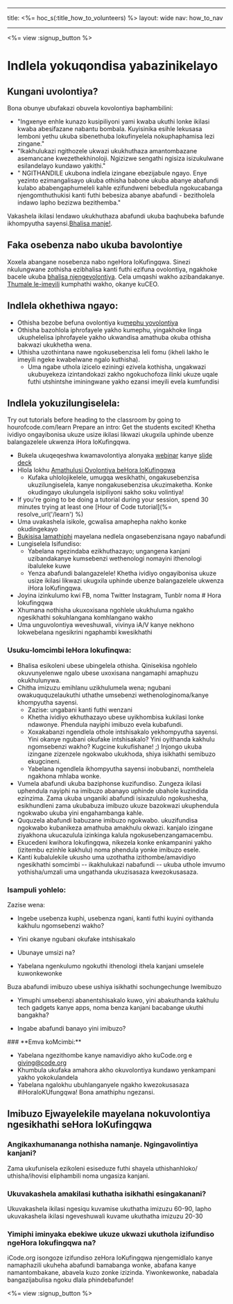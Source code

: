 * * *

title: <%= hoc_s(:title_how_to_volunteers) %> layout: wide nav: how_to_nav

* * *

<%= view :signup_button %>

# Indlela yokuqondisa yabazinikelayo

## Kungani uvolontiya?

Bona obunye ubufakazi obuvela kovolontiya baphambilini:

  * "Ingxenye enhle kunazo kusipiliyoni yami kwaba ukuthi lonke ikilasi kwaba abesifazane nabantu bombala. Kuyisinika esihle lekusasa lemboni yethu ukuba sibenethuba lokufinyelela nokuphaphamisa lezi zingane."
  * "Ikakhulukazi ngithozele ukwazi ukukhuthaza amantombazane asemancane kwezethekhinoloji. Ngizizwe sengathi ngisiza isizukulwane esilandelayo kundawo yakithi."
  * " NGITHANDILE ukubona indlela izingane ebezijabule ngayo. Enye yezinto ezimangalisayo ukuba othisha babone ukuba abanye abafundi kulabo ababengaphumeleli kahle ezifundweni bebedlula ngokucabanga njengomthuthukisi kanti futhi bebesiza abanye abafundi - bezitholela indawo lapho bezizwa bezithemba."

Vakashela ikilasi lendawo ukukhuthaza abafundi ukuba baqhubeka bafunde ikhompyutha sayensi.[Bhalisa manje!](https://code.org/volunteer/engineer).

## Faka osebenza nabo ukuba bavolontiye

Xoxela abangane nosebenza nabo ngeHora loKufingqwa. Sinezi nkulungwane zothisha ezibhalisa kanti futhi ezifuna ovolontiya, ngakhoke bacele ukuba [bhalisa njengevolontiya](https://code.org/volunteer). Cela umqashi wakho azibandakanye. [Thumale le-imeyili](https://hourofcode.com/promote/resources#email) kumphathi wakho, okanye kuCEO.

## Indlela okhethiwa ngayo:

  * Othisha bezobe befuna ovolontiya ku[mephu yovolontiya](/volunteer/local) 
  * Othisha bazohlola iphrofayele yakho kumephu, yingakhoke linga ukuphelelisa iphrofayele yakho ukwandisa amathuba okuba othisha bakwazi ukukhetha wena.
  * Uthisha uzothintana nawe ngokusebenzisa leli fomu (ikheli lakho le imeyili ngeke kwabelwane ngalo kuthisha). 
      * Uma ngabe uthola izicelo eziningi ezivela kothisha, ungakwazi ukubuyekeza izintandokazi zakho ngokuchofoza ilinki ukuze uqale futhi utshintshe iminingwane yakho ezansi imeyili evela kumfundisi 

## Indlela yokuzilungiselela:

Try out tutorials before heading to the classroom by going to hourofcode.com/learn Prepare an intro: Get the students excited! Khetha ividiyo ongayibonisa ukuze usize ikilasi likwazi ukugxila uphinde ubenze balangazelele ukwenza iHora loKufingqwa.

  * Bukela ukuqeqeshwa kwamavolontiya alonyaka [webinar](https://plus.google.com/events/ct1vlm9btosksrvlt7kggdoo0mk) kanye [slide deck](https://docs.google.com/presentation/d/1-SRpceNbw3c-BtGYXKC3tTw3JSJ-5OZg6Ay4XFh7h50/edit?usp=sharing)
  * Hlola lokhu [Amathulusi Ovolontiya beHora loKufingqwa](https://docs.google.com/document/d/1PcrOW44tq_leRIAUWeUDy-gdrLJGIUNBB_feXF8b9w0/edit?usp=sharing) 
      * Kufaka uhlolojikelele, umugqa wesikhathi, ongakusebenzisa ukuzilungiselela, kanye nongakusebenzisa ukuzimaketha. Konke okudingayo ukulungela isipiliyoni sakho soku volintiya!
  * If you're going to be doing a tutorial during your session, spend 30 minutes trying at least one [Hour of Code tutorial](%= resolve_url('/learn') %)
  * Uma uvakashela isikole, gcwalisa amaphepha nakho konke okudingekayo
  * [Bukisisa lamathiphi](https://code.org/files/CSTT_Volunteers.pdf) mayelana nedlela ongasebenzisana ngayo nabafundi
  * Lungiselela Isifundiso: 
      * Yabelana ngezindaba ezikhuthazayo; ungangena kanjani uzibandakanye kumsebenzi wethenologi nomayini ithenologi ibaluleke kuwe
      * Yenza abafundi balangazelele! Khetha ividiyo ongayibonisa ukuze usize ikilasi likwazi ukugxila uphinde ubenze balangazelele ukwenza iHora loKufingqwa.
  * Joyina izinkulumo kwi FB, noma Twitter Instagram, Tunblr noma # Hora lokufingqwa
  * Xhumana nothisha ukuxoxisana ngohlele ukukhuluma ngakho ngesikhathi sokuhlangana komhlangano wakho
  * Uma unguvolontiya weveshuwali, vivinya iA/V kanye nekhono lokwebelana ngesikrini ngaphambi kwesikhathi

### **Usuku-lomcimbi leHora lokufinqwa:**

  * Bhalisa esikoleni ubese ubingelela othisha. Qinisekisa ngohlelo okuvunyelenwe ngalo ubese uxoxisana nangamaphi amaphuzu okukhulunywa.
  * Chitha imizuzu emihlanu uzikhulumela wena; ngubani owakuququzelaukuthi uthathe umsebenzi wethenologinoma/kanye khompyutha sayensi. 
      * Zazise: ungabani kanti futhi wenzani
      * Khetha ividiyo ekhuthazayo ubese uyikhombisa kukilasi lonke ndawonye. Phendula nayiphi imibuzo evela kubafundi.
      * Xoxakabanzi ngendlela othole intshisakalo yekhompyutha sayensi. Yini okanye ngubani okufake intshisakalo? Yini oyithanda kakhulu ngomsebenzi wakho? Kugcine kukufishane! ;) Injongo ukuba izingane zizenzele ngokwabo ukukhoda, shiya isikhathi semibuzo ekugcineni.
      * Yabelana ngendlela ikhompyutha sayensi inobubanzi, nomthelela ngakhona mhlaba wonke.
  * Vumela abafundi ukuba baziphonse kuzifundiso. Zungeza ikilasi uphendula nayiphi na imibuzo abanayo uphinde ubahole kuzindida ezinzima. Zama ukuba unganiki abafundi isixazululo ngokushesha, esikhundleni zama ukubabuza imibuzo ukuze bazokwazi ukuphendula ngokwabo ukuba yini engahambanga kahle.
  * Ququzela abafundi babuzane imibuzo ngokwabo. ukuzifundisa ngokwabo kubanikeza amathuba amakhulu okwazi. kanjalo izingane ziyakhona ukucazulula izinkinga kalula ngokusebenzangamacembu. 
  * Ekucedeni kwihora lokufingqwa, nikezela konke enkampanini yakho (izitembu ezinhle kakhulu) noma phendula yonke imibuzo esele.
  * Kanti kubalulekile ukusho uma uzothatha izithombe/amavidiyo ngesikhathi somcimbi -- ikakhulukazi nabafundi -- ukuba uthole imvumo yothisha/umzali uma ungathanda ukuzisasaza kwezokusasaza.

### **Isampuli yohlelo:**

Zazise wena: </ul>

  * Ingebe usebenza kuphi, usebenza ngani, kanti futhi kuyini oyithanda kakhulu ngomsebenzi wakho?
  * Yini okanye ngubani okufake intshisakalo
  * Ubunaye umsizi na?
  * Yabelana ngenkulumo ngokuthi ithenologi ithela kanjani umselele kuwonkewonke</ul></td> </tr> 
    Buza abafundi imibuzo ubese ushiya isikhathi sochungechunge lwemibuzo </ul>
    
      * Yimuphi umsebenzi abanentshisakalo kuwo, yini abakuthanda kakhulu tech gadgets kanye apps, noma benza kanjani bacabange ukuthi bangakha? 
      * Ingabe abafundi banayo yini imibuzo?</ul></td> </tr> 
        </tbody> </table> 
        ### **Emva koMcimbi:**
        
          * Yabelana ngezithombe kanye namavidiyo akho kuCode.org e giving@code.org
          * Khumbula ukufaka amahora akho okuvolontiya kundawo yenkampani yakho yokokulandela 
          * Yabelana ngalokhu ubuhlanganyele ngakho kwezokusasaza #iHoraloKUfungqwa! Bona amathiphu ngezansi. 
        ## Imibuzo Ejwayelekile mayelana nokuvolontiya ngesikhathi seHora loKufingqwa
        
        ### **Angikaxhumananga nothisha namanje. Ngingavolintiya kanjani?**
        
        Zama ukufunisela ezikoleni esiseduze futhi shayela uthishanhloko/ uthisha/ihovisi eliphambili noma ungasiza kanjani.
        
        ### **Ukuvakashela amakilasi kuthatha isikhathi esingakanani?**
        
        Ukuvakashela ikilasi ngesiqu kuvamise ukuthatha imizuzu 60-90, lapho ukuvakashela ikilasi ngeveshuwali kuvame ukuthatha imizuzu 20-30
        
        ### **Yimiphi iminyaka ebekiwe ukuze ukwazi ukuthola izifundiso ngeHora lokufingqwa na?**
        
        iCode.org isongoze izifundiso zeHora loKufingqwa njengemidlalo kanye namaphazili ukuheha abafundi bamabanga wonke, abafana kanye namantombakane, abavela kuzo zonke izizinda. Yiwonkewonke, nabadala bangazijabulisa ngoku dlala phindebafunde!
        
        <%= view :signup_button %>